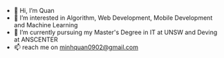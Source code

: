 - 👋 Hi, I’m Quan
- 👀 I’m interested in Algorithm, Web  Development, Mobile Development and Machine Learning
- 🌱 I’m currently pursuing my Master's Degree in IT at UNSW and Deving at ANSCENTER
- 📫 reach me on minhquan0902@gmail.com

<!---
minhquan0902/minhquan0902 is a ✨ special ✨ repository because its `README.md` (this file) appears on your GitHub profile.
You can click the Preview link to take a look at your changes.
--->

